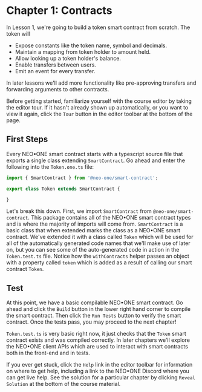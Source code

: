 # Chapter 1: Contracts

In Lesson 1, we're going to build a token smart contract from scratch. The token will

 - Expose constants like the token name, symbol and decimals.
 - Maintain a mapping from token holder to amount held.
 - Allow looking up a token holder's balance.
 - Enable transfers between users.
 - Emit an event for every transfer.

In later lessons we'll add more functionality like pre-approving transfers and forwarding arguments to other contracts.

Before getting started, familiarize yourself with the course editor by taking the editor tour. If it hasn't already shown up automatically, or you want to view it again, click the `Tour` button in the editor toolbar at the bottom of the page.

## First Steps

Every NEO•ONE smart contract starts with a typescript source file that exports a single class extending `SmartContract`. Go ahead and enter the following into the `Token.one.ts` file:

```typescript
import { SmartContract } from '@neo-one/smart-contract';

export class Token extends SmartContract {

}
```

Let's break this down. First, we import `SmartContract` from `@neo-one/smart-contract`. This package contains all of the NEO•ONE smart contract types and is where the majority of imports will come from. `SmartContract` is a basic class that when extended marks the class as a NEO•ONE smart contract. We've extended it with a class called `Token` which will be used for all of the automatically generated code names that we'll make use of later on, but you can see some of the auto-generated code in action in the `Token.test.ts` file. Notice how the `withContracts` helper passes an object with a property called `token` which is added as a result of calling our smart contract `Token`.

## Test

At this point, we have a basic compilable NEO•ONE smart contract. Go ahead and click the `Build` button in the lower right hand corner to compile the smart contract. Then click the `Run Tests` button to verify the smart contract. Once the tests pass, you may proceed to the next chapter!

`Token.test.ts` is very basic right now, it just checks that the `Token` smart contract exists and was compiled correctly. In later chapters we'll explore the NEO•ONE client APIs which are used to interact with smart contracts both in the front-end and in tests.

If you ever get stuck, click the `Help` link in the editor toolbar for information on where to get help, including a link to the NEO•ONE Discord where you can get live help. See the solution for a particular chapter by clicking `Reveal Solution` at the bottom of the course material.
